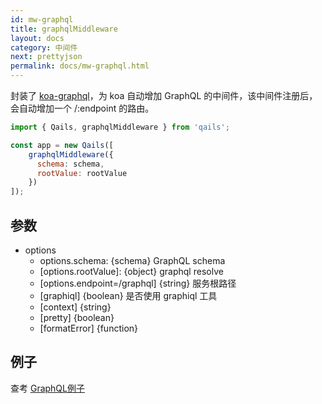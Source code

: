 ```yaml
---
id: mw-graphql
title: graphqlMiddleware
layout: docs
category: 中间件
next: prettyjson
permalink: docs/mw-graphql.html
---
```


封装了 [koa-graphql](https://github.com/chentsulin/koa-graphql)，为 koa 自动增加 GraphQL 的中间件，该中间件注册后，会自动增加一个 /:endpoint 的路由。

```js
import { Qails, graphqlMiddleware } from 'qails';

const app = new Qails([
    graphqlMiddleware({
      schema: schema,
      rootValue: rootValue
    })
]);

```

## 参数

- options
    - options.schema: {schema} GraphQL schema
    - [options.rootValue]: {object} graphql resolve
    - [options.endpoint=/graphql] {string} 服务根路径
    - [graphiql] {boolean} 是否使用 graphiql 工具
    - [context] {string}
    - [pretty] {boolean}
    - [formatError] {function}

## 例子
查考 [GraphQL例子](https://github.com/qails/qails/tree/master/examples/graphql)
